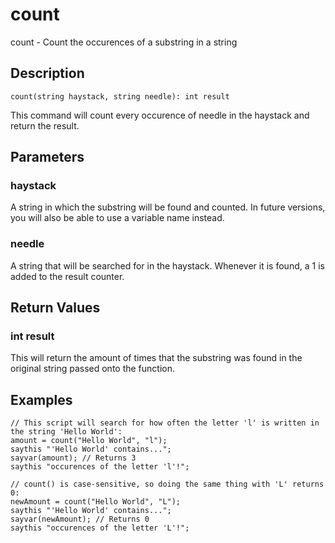 # count
count - Count the occurences of a substring in a string
## Description
```
count(string haystack, string needle): int result
```
This command will count every occurence of needle in the haystack and return the result.
## Parameters
### haystack
A string in which the substring will be found and counted.
In future versions, you will also be able to use a variable name instead.
### needle
A string that will be searched for in the haystack. Whenever it is found, a 1 is added to the result counter.
## Return Values
### int result
This will return the amount of times that the substring was found in the original string passed onto the function.
## Examples
```
// This script will search for how often the letter 'l' is written in the string 'Hello World':
amount = count("Hello World", "l");
saythis "'Hello World' contains...";
sayvar(amount); // Returns 3
saythis "occurences of the letter 'l'!";

// count() is case-sensitive, so doing the same thing with 'L' returns 0:
newAmount = count("Hello World", "L");
saythis "'Hello World' contains...";
sayvar(newAmount); // Returns 0
saythis "occurences of the letter 'L'!";
```

